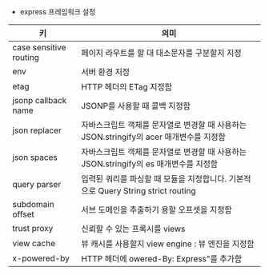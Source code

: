 * express 프레임워크 설정

키|의미
---|---|
case sensitive routing|페이지 라우트를 할 대 대소문자를 구분할지 지정
env|서버 환경 지정
etag |HTTP 헤더의 ETag 지정함
jsonp callback name|JSONP를 사용할 때 콜백 지정함
json replacer|자바스크립트 객체를  문자열로 변경할 때 사용하는 JSON.stringify의 acer 매개변수를 지정함
json spaces|자바스크립트 객체를  문자열로 변경할 때 사용하는 JSON.stringify의 es 매개변수를 지정함
query parser|입력된 쿼리를 파싱할 때 모듈을 지정합니다. 기본적으로 Query String strict routing|엄격 경로 확정을  지정함
subdomain offset|서브 도메인을 추출하기 용할 오프셋을 지정함
trust proxy|신뢰할 수 있는 프록시를 views|뷰 폴더를 지정함
view cache|뷰 캐시를 사용할지 view engine             : 뷰 엔진을 지정함
x-powered-by|HTTP 헤더에 owered-By: Express"를 추가함  

